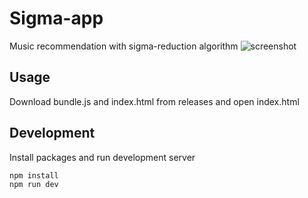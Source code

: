 # Sigma-app

Music recommendation with sigma-reduction algorithm
![screenshot](https://github.com/user-attachments/assets/c1f82056-3636-4803-acf9-7ef2cd5b9d9a)

## Usage
Download bundle.js and index.html from releases and open index.html

## Development
Install packages and run development server
```bash
npm install
npm run dev
```
